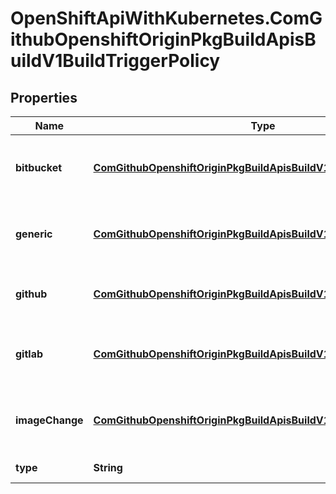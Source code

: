 # OpenShiftApiWithKubernetes.ComGithubOpenshiftOriginPkgBuildApisBuildV1BuildTriggerPolicy

## Properties
Name | Type | Description | Notes
------------ | ------------- | ------------- | -------------
**bitbucket** | [**ComGithubOpenshiftOriginPkgBuildApisBuildV1WebHookTrigger**](ComGithubOpenshiftOriginPkgBuildApisBuildV1WebHookTrigger.md) | BitbucketWebHook contains the parameters for a Bitbucket webhook type of trigger | [optional] 
**generic** | [**ComGithubOpenshiftOriginPkgBuildApisBuildV1WebHookTrigger**](ComGithubOpenshiftOriginPkgBuildApisBuildV1WebHookTrigger.md) | generic contains the parameters for a Generic webhook type of trigger | [optional] 
**github** | [**ComGithubOpenshiftOriginPkgBuildApisBuildV1WebHookTrigger**](ComGithubOpenshiftOriginPkgBuildApisBuildV1WebHookTrigger.md) | github contains the parameters for a GitHub webhook type of trigger | [optional] 
**gitlab** | [**ComGithubOpenshiftOriginPkgBuildApisBuildV1WebHookTrigger**](ComGithubOpenshiftOriginPkgBuildApisBuildV1WebHookTrigger.md) | GitLabWebHook contains the parameters for a GitLab webhook type of trigger | [optional] 
**imageChange** | [**ComGithubOpenshiftOriginPkgBuildApisBuildV1ImageChangeTrigger**](ComGithubOpenshiftOriginPkgBuildApisBuildV1ImageChangeTrigger.md) | imageChange contains parameters for an ImageChange type of trigger | [optional] 
**type** | **String** | type is the type of build trigger | 


